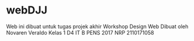 # webDJJ

Web ini dibuat untuk tugas projek akhir Workshop Design Web
Dibuat oleh Novaren Veraldo
Kelas 1 D4 IT B PENS 2017
NRP 2110171058
